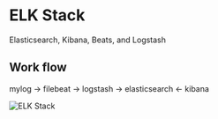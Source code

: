 # ELK Stack

Elasticsearch, Kibana, Beats, and Logstash

## Work flow

mylog -> filebeat -> logstash -> elasticsearch <- kibana

![ELK Stack](https://www.guru99.com/images/tensorflow/082918_1504_ELKStackTut2.png)
